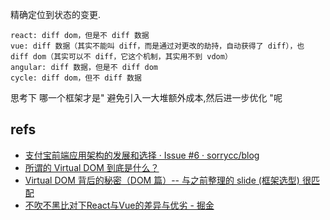 

精确定位到状态的变更.

```
react: diff dom，但是不 diff 数据
vue: diff 数据（其实不能叫 diff，而是通过对更改的劫持，自动获得了 diff），也 diff dom（其实可以不 diff，它这个机制，其实用不到 vdom）
angular: diff 数据，但是不 diff dom
cycle: diff dom，但不 diff 数据

```


思考下 哪一个框架才是" 避免引入一大堆额外成本,然后进一步优化 "呢


## refs

- [支付宝前端应用架构的发展和选择 · Issue #6 · sorrycc/blog](https://github.com/sorrycc/blog/issues/6)
- [所谓的 Virtual DOM 到底是什么？](https://zhuanlan.zhihu.com/p/37391628)
- [Virtual DOM 背后的秘密（DOM 篇）-- 与之前整理的 slide (框架选型) 很匹配](https://zhuanlan.zhihu.com/p/36259218)
- [不吹不黑比对下React与Vue的差异与优劣 - 掘金](https://juejin.im/post/5c0a92f2e51d455b3d3dc181)